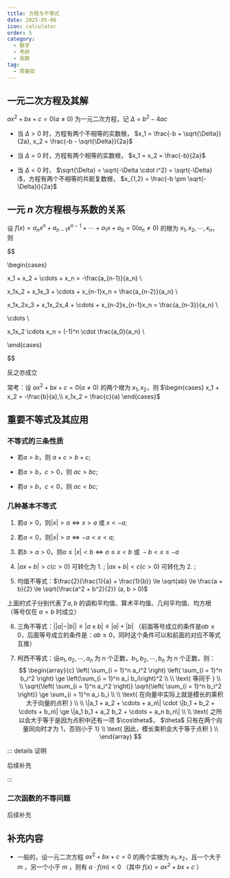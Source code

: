 ```yaml
---
title: 方程与不等式
date: 2025-05-06
icon: calculator
order: 5
category:
  - 数学
  - 考研
  - 高数
tag:
  - 零基础
---
```


## 一元二次方程及其解

$ax^2 + bx + c = 0 ( a \neq 0 )$ 为一元二次方程，记 $\Delta = b^2 - 4ac$

- 当 $\Delta > 0$ 时，方程有两个不相等的实数根， $x_1 = \frac{-b + \sqrt{\Delta}}{2a}, x_2 = \frac{-b - \sqrt{\Delta}}{2a}$

- 当 $\Delta = 0$ 时，方程有两个相等的实数根， $x_1 = x_2 = \frac{-b}{2a}$

- 当 $\Delta < 0$ 时， $\sqrt{\Delta} = \sqrt{-\Delta \cdot i^2} = \sqrt{-\Delta} i$，方程有两个不相等的共轭复数根， $x_{1,2} = \frac{-b \pm \sqrt{-\Delta}i}{2a}$

## 一元 $n$ 次方程根与系数的关系

设 $f(x) = a_nx^n + a_{n-1}x^{n-1} + \cdots + a_1x + a_0 = 0 ( a_n \neq 0)$ 的根为 $x_1, x_2, \cdots, x_n$，则

$$

\begin{cases}

x_1 + x_2 + \cdots + x_n = -\frac{a_{n-1}}{a_n} \\

x_1x_2 + x_1x_3 + \cdots + x_{n-1}x_n = \frac{a_{n-2}}{a_n} \\

x_1x_2x_3 + x_1x_2x_4 + \cdots + x_{n-2}x_{n-1}x_n = \frac{a_{n-3}}{a_n} \\

\cdots \\

x_1x_2 \cdots x_n = (-1)^n \cdot \frac{a_0}{a_n} \\

\end{cases}

$$

反之亦成立

常考：设 $ax^2 + bx + c = 0(a \neq 0)$ 的两个根为 $x_1, x_2$，则 $\begin{cases} x_1 + x_2 = -\frac{b}{a},\\ x_1x_2 = \frac{c}{a} \end{cases}$

## 重要不等式及其应用

### 不等式的三条性质

- 若$a > b$，则 $a + c > b + c$;

- 若$a > b$，$c > 0$，则 $ac > bc$;

- 若$a > b$，$c < 0$，则 $ac < bc$;

### 几种基本不等式

1. 若$a > 0$，则$|x| > a \Leftrightarrow x > a \text{ 或 } x < -a$;

2. 若$a < 0$，则$|x| > a \Leftrightarrow -a < x < a$;

3. 若$b > a > 0$，则$a \le |x| < b \Leftrightarrow a \le x < b \text{ 或 } -b < x \le -a$

4. $|ax + b| > c (c > 0)$ 可转化为 1. ; $|ax + b| < c (c > 0)$ 可转化为 2. ;

5. 均值不等式：$\frac{2}{\frac{1}{a} + \frac{1}{b}} \le \sqrt{ab} \le \frac{a + b}{2} \le \sqrt{\frac{a^2 + b^2}{2}} (a, b > 0)$

上面的式子分别代表了$a, b$ 的调和平均值、算术平均值、几何平均值、均方根 （等号仅在 $a = b$ 时成立）

6. 三角不等式：$||a| - |b|| \le |a \pm b| \le |a| + |b|$ （前面等号成立的条件是$ab \le 0$，后面等号成立的条件是：$ab \ge 0$，同时这个条件可以和前面的对应不等式互推）

7. 柯西不等式：设$a_1, a_2, \cdots, a_n$ 为 $n$ 个正数，$b_1, b_2, \cdots, b_n$ 为 $n$ 个正数，则：
$$
\begin{array}{c}
\left( \sum_{i = 1}^n a_i^2 \right) \left( \sum_{i = 1}^n b_i^2 \right) \ge \left(\sum_{i = 1}^n a_i b_i\right)^2 \\
\\
\text{ 等同于 } \\
\\
\sqrt{\left( \sum_{i = 1}^n a_i^2 \right)} \sqrt{\left( \sum_{i = 1}^n b_i^2 \right)} \ge \sum_{i = 1}^n a_i b_i \\
\\
\text{ 在向量中实际上就是模长的乘积大于向量的点积 } \\
\\
\|a_1 + a_2 + \cdots + a_n\| \cdot \|b_1 + b_2 + \cdots + b_n\| \ge \|a_1 b_1 + a_2 b_2 + \cdots + a_n b_n\| \\
\\
\text{ 之所以会大于等于是因为点积中还有一项 $\cos\theta$， $\theta$ 只有在两个向量同向时才为 1，否则小于 1} \\
\text{ 因此，模长乘积会大于等于点积 } \\
\end{array}
$$

::: details 证明

后续补充

:::

### 二次函数的不等问题

后续补充

## 补充内容

- 一般的，设一元二次方程 $ax^2 + bx + c = 0$ 的两个实根为 $x_1, x_2$，且一个大于 $m$ ，另一个小于 $m$ ，则有 $a \cdot f(m) < 0$ （其中 $f(x) = ax^2 + bx + c$ ）
